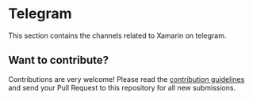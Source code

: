 # Telegram

This section contains the channels related to Xamarin on telegram.

## Want to contribute?

Contributions are very welcome! Please read the [contribution guidelines](contributing-guidelines.md) and send your Pull Request to this repository for all new submissions.
